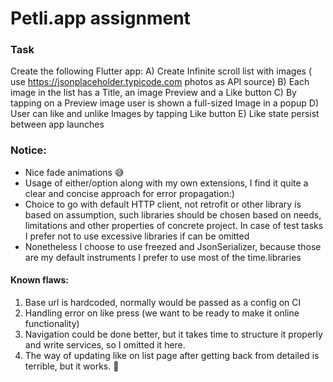 # Petli.app assignment


### Task
Create the following Flutter app:
A) Create Infinite scroll list with images ( use https://jsonplaceholder.typicode.com photos as API source)
B) Each image in the list has a Title, an image Preview and a Like button
C) By tapping on a Preview image user is shown a full-sized Image in a popup
D) User can like and unlike Images by tapping Like button
E) Like state persist between app launches

### Notice:
- Nice fade animations 😅
- Usage of either/option along with my own extensions, I find it quite a clear and concise approach for  error propagation:)
- Choice to go with default HTTP client, not retrofit or other library is based on assumption,
such libraries should be chosen based on needs, limitations and other properties of concrete project.
In case of test tasks I prefer not to use excessive libraries if can be omitted
- Nonetheless I choose to use freezed and JsonSerializer, because those are my default instruments I prefer to use most of the time.libraries


#### Known flaws:
1. Base url is hardcoded, normally would be passed as a config on CI
1. Handling error on like press (we want to be ready to make it online functionality)
1. Navigation could be done better, but it takes time to structure it properly and write services, so I omitted it here.
1. The way of updating like on list page after getting back from detailed is terrible, but it works. 🤷

